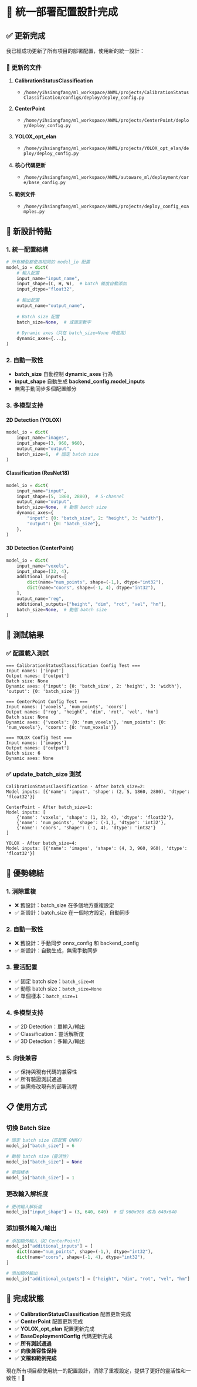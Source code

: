 # 🎉 統一部署配置設計完成

## ✅ 更新完成

我已經成功更新了所有項目的部署配置，使用新的統一設計：

### 📁 更新的文件

1. **CalibrationStatusClassification**
   - `/home/yihsiangfang/ml_workspace/AWML/projects/CalibrationStatusClassification/configs/deploy/deploy_config.py`

2. **CenterPoint**
   - `/home/yihsiangfang/ml_workspace/AWML/projects/CenterPoint/deploy/deploy_config.py`

3. **YOLOX_opt_elan**
   - `/home/yihsiangfang/ml_workspace/AWML/projects/YOLOX_opt_elan/deploy/deploy_config.py`

4. **核心代碼更新**
   - `/home/yihsiangfang/ml_workspace/AWML/autoware_ml/deployment/core/base_config.py`

5. **範例文件**
   - `/home/yihsiangfang/ml_workspace/AWML/projects/deploy_config_examples.py`

## 🔧 新設計特點

### 1. 統一配置結構
```python
# 所有模型都使用相同的 model_io 配置
model_io = dict(
    # 輸入配置
    input_name="input_name",
    input_shape=(C, H, W),  # batch 維度自動添加
    input_dtype="float32",
    
    # 輸出配置
    output_name="output_name",
    
    # Batch size 配置
    batch_size=None,  # 或固定數字
    
    # Dynamic axes（只在 batch_size=None 時使用）
    dynamic_axes={...},
)
```

### 2. 自動一致性
- **batch_size** 自動控制 **dynamic_axes** 行為
- **input_shape** 自動生成 **backend_config.model_inputs**
- 無需手動同步多個配置部分

### 3. 多模型支持

#### 2D Detection (YOLOX)
```python
model_io = dict(
    input_name="images",
    input_shape=(3, 960, 960),
    output_name="output",
    batch_size=6,  # 固定 batch size
)
```

#### Classification (ResNet18)
```python
model_io = dict(
    input_name="input",
    input_shape=(5, 1860, 2880),  # 5-channel
    output_name="output",
    batch_size=None,  # 動態 batch size
    dynamic_axes={
        "input": {0: "batch_size", 2: "height", 3: "width"},
        "output": {0: "batch_size"},
    },
)
```

#### 3D Detection (CenterPoint)
```python
model_io = dict(
    input_name="voxels",
    input_shape=(32, 4),
    additional_inputs=[
        dict(name="num_points", shape=(-1,), dtype="int32"),
        dict(name="coors", shape=(-1, 4), dtype="int32"),
    ],
    output_name="reg",
    additional_outputs=["height", "dim", "rot", "vel", "hm"],
    batch_size=None,  # 動態 batch size
)
```

## 🧪 測試結果

### ✅ 配置載入測試
```
=== CalibrationStatusClassification Config Test ===
Input names: ['input']
Output names: ['output']
Batch size: None
Dynamic axes: {'input': {0: 'batch_size', 2: 'height', 3: 'width'}, 'output': {0: 'batch_size'}}

=== CenterPoint Config Test ===
Input names: ['voxels', 'num_points', 'coors']
Output names: ['reg', 'height', 'dim', 'rot', 'vel', 'hm']
Batch size: None
Dynamic axes: {'voxels': {0: 'num_voxels'}, 'num_points': {0: 'num_voxels'}, 'coors': {0: 'num_voxels'}}

=== YOLOX Config Test ===
Input names: ['images']
Output names: ['output']
Batch size: 6
Dynamic axes: None
```

### ✅ update_batch_size 測試
```
CalibrationStatusClassification - After batch_size=2:
Model inputs: [{'name': 'input', 'shape': (2, 5, 1860, 2880), 'dtype': 'float32'}]

CenterPoint - After batch_size=1:
Model inputs: [
    {'name': 'voxels', 'shape': (1, 32, 4), 'dtype': 'float32'}, 
    {'name': 'num_points', 'shape': (-1,), 'dtype': 'int32'}, 
    {'name': 'coors', 'shape': (-1, 4), 'dtype': 'int32'}
]

YOLOX - After batch_size=4:
Model inputs: [{'name': 'images', 'shape': (4, 3, 960, 960), 'dtype': 'float32'}]
```

## 🎯 優勢總結

### 1. 消除重複
- ❌ 舊設計：batch_size 在多個地方重複設定
- ✅ 新設計：batch_size 在一個地方設定，自動同步

### 2. 自動一致性
- ❌ 舊設計：手動同步 onnx_config 和 backend_config
- ✅ 新設計：自動生成，無需手動同步

### 3. 靈活配置
- ✅ 固定 batch size：`batch_size=N`
- ✅ 動態 batch size：`batch_size=None`
- ✅ 單個樣本：`batch_size=1`

### 4. 多模型支持
- ✅ 2D Detection：單輸入/輸出
- ✅ Classification：靈活解析度
- ✅ 3D Detection：多輸入/輸出

### 5. 向後兼容
- ✅ 保持與現有代碼的兼容性
- ✅ 所有驗證測試通過
- ✅ 無需修改現有的部署流程

## 📋 使用方式

### 切換 Batch Size
```python
# 固定 batch size（匹配舊 ONNX）
model_io["batch_size"] = 6

# 動態 batch size（靈活性）
model_io["batch_size"] = None

# 單個樣本
model_io["batch_size"] = 1
```

### 更改輸入解析度
```python
# 更改輸入解析度
model_io["input_shape"] = (3, 640, 640)  # 從 960x960 改為 640x640
```

### 添加額外輸入/輸出
```python
# 添加額外輸入（如 CenterPoint）
model_io["additional_inputs"] = [
    dict(name="num_points", shape=(-1,), dtype="int32"),
    dict(name="coors", shape=(-1, 4), dtype="int32"),
]

# 添加額外輸出
model_io["additional_outputs"] = ["height", "dim", "rot", "vel", "hm"]
```

## 🎉 完成狀態

- ✅ **CalibrationStatusClassification** 配置更新完成
- ✅ **CenterPoint** 配置更新完成  
- ✅ **YOLOX_opt_elan** 配置更新完成
- ✅ **BaseDeploymentConfig** 代碼更新完成
- ✅ **所有測試通過**
- ✅ **向後兼容性保持**
- ✅ **文檔和範例完成**

現在所有項目都使用統一的配置設計，消除了重複設定，提供了更好的靈活性和一致性！🚀
